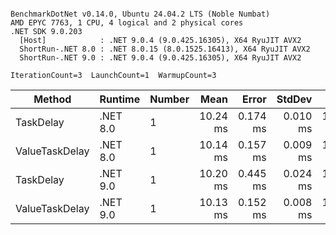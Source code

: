 ```

BenchmarkDotNet v0.14.0, Ubuntu 24.04.2 LTS (Noble Numbat)
AMD EPYC 7763, 1 CPU, 4 logical and 2 physical cores
.NET SDK 9.0.203
  [Host]            : .NET 9.0.4 (9.0.425.16305), X64 RyuJIT AVX2
  ShortRun-.NET 8.0 : .NET 8.0.15 (8.0.1525.16413), X64 RyuJIT AVX2
  ShortRun-.NET 9.0 : .NET 9.0.4 (9.0.425.16305), X64 RyuJIT AVX2

IterationCount=3  LaunchCount=1  WarmupCount=3  

```
| Method         | Runtime  | Number | Mean     | Error    | StdDev   | Min      | Max      | Allocated |
|--------------- |--------- |------- |---------:|---------:|---------:|---------:|---------:|----------:|
| TaskDelay      | .NET 8.0 | 1      | 10.24 ms | 0.174 ms | 0.010 ms | 10.23 ms | 10.25 ms |     352 B |
| ValueTaskDelay | .NET 8.0 | 1      | 10.14 ms | 0.157 ms | 0.009 ms | 10.13 ms | 10.15 ms |     128 B |
| TaskDelay      | .NET 9.0 | 1      | 10.20 ms | 0.445 ms | 0.024 ms | 10.18 ms | 10.23 ms |     352 B |
| ValueTaskDelay | .NET 9.0 | 1      | 10.13 ms | 0.152 ms | 0.008 ms | 10.12 ms | 10.14 ms |     128 B |
